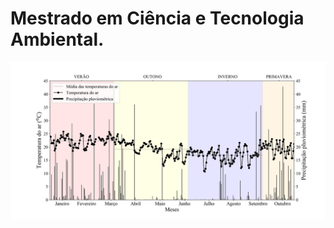 # Mestrado em Ciência e Tecnologia Ambiental.

![Temperature-correlation](https://github.com/aldreybaldovi/masters-degree/blob/master/estacoes.png)
